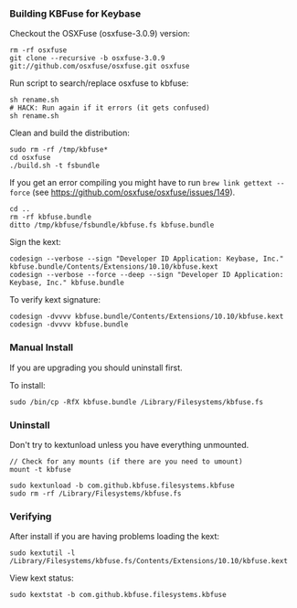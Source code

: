 ### Building KBFuse for Keybase

Checkout the OSXFuse (osxfuse-3.0.9) version:

    rm -rf osxfuse
    git clone --recursive -b osxfuse-3.0.9 git://github.com/osxfuse/osxfuse.git osxfuse

Run script to search/replace osxfuse to kbfuse:

    sh rename.sh
    # HACK: Run again if it errors (it gets confused)
    sh rename.sh

Clean and build the distribution:

    sudo rm -rf /tmp/kbfuse*
    cd osxfuse
    ./build.sh -t fsbundle

If you get an error compiling you might have to run `brew link gettext --force` (see https://github.com/osxfuse/osxfuse/issues/149).

    cd ..
    rm -rf kbfuse.bundle
    ditto /tmp/kbfuse/fsbundle/kbfuse.fs kbfuse.bundle

Sign the kext:

    codesign --verbose --sign "Developer ID Application: Keybase, Inc." kbfuse.bundle/Contents/Extensions/10.10/kbfuse.kext
    codesign --verbose --force --deep --sign "Developer ID Application: Keybase, Inc." kbfuse.bundle

To verify kext signature:

    codesign -dvvvv kbfuse.bundle/Contents/Extensions/10.10/kbfuse.kext
    codesign -dvvvv kbfuse.bundle

### Manual Install

If you are upgrading you should uninstall first.

To install:

    sudo /bin/cp -RfX kbfuse.bundle /Library/Filesystems/kbfuse.fs

### Uninstall

Don't try to kextunload unless you have everything unmounted.

    // Check for any mounts (if there are you need to umount)
    mount -t kbfuse

    sudo kextunload -b com.github.kbfuse.filesystems.kbfuse
    sudo rm -rf /Library/Filesystems/kbfuse.fs

### Verifying

After install if you are having problems loading the kext:

    sudo kextutil -l /Library/Filesystems/kbfuse.fs/Contents/Extensions/10.10/kbfuse.kext

View kext status:

    sudo kextstat -b com.github.kbfuse.filesystems.kbfuse
